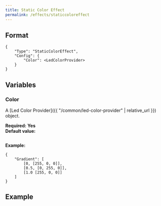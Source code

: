 ```yaml
---
title: Static Color Effect
permalink: /effects/staticcoloreffect
---
```


## Format

~~~
{
    "Type": "StaticColorEffect",
    "Config": {
        "Color": <LedColorProvider>
    }
}
~~~

## Variables

### Color
<div class="variable-block" markdown="block">

A [Led Color Provider]({{ "/common/led-color-provider" | relative_url }}) object.

**Required:** **Yes**<br>
**Default value:**
~~~
~~~
**Example:**
~~~
{
    "Gradient": [
        [0, [255, 0, 0]],
        [0.5, [0, 255, 0]],
        [1.0 [255, 0, 0]]
    ]
}
~~~

</div>

## Example

~~~
~~~